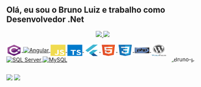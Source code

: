 ## Olá, eu sou o Bruno Luiz e trabalho como Desenvolvedor .Net
<div align="center">
  <a href="https://github.com/brunoluizdossantos">
  <img height="180em" src="https://github-readme-stats.vercel.app/api?username=brunoluizdossantos&show_icons=true&theme=dark&include_all_commits=true&count_private=true"/>
  <img height="180em" src="https://github-readme-stats.vercel.app/api/top-langs/?username=brunoluizdossantos&layout=compact&langs_count=7&theme=dark"/>
</div>

<div style="display: inline_block">
  <br>
  <img align="center" alt="Csharp" title="C#" height="30" width="40" src="https://raw.githubusercontent.com/devicons/devicon/master/icons/csharp/csharp-original.svg">
  <img align="center" alt="Angular" title="Angular" height="30" width="40" src="https://cdn.jsdelivr.net/gh/devicons/devicon/icons/angularjs/angularjs-plain.svg" />
  <img align="center" alt="Js" title="Javascript" height="30" width="40" src="https://raw.githubusercontent.com/devicons/devicon/master/icons/javascript/javascript-plain.svg">
  <img align="center" alt="Ts" title="Typescript" height="30" width="40" src="https://raw.githubusercontent.com/devicons/devicon/master/icons/typescript/typescript-plain.svg">
  <img align="center" alt="Flutter" title="Flutter" height="30" width="40" src="https://raw.githubusercontent.com/devicons/devicon/master/icons/flutter/flutter-original.svg">
  <img align="center" alt="HTML 5" title="HTML 5" height="30" width="40" src="https://raw.githubusercontent.com/devicons/devicon/master/icons/html5/html5-original.svg">
  <img align="center" alt="CSS 3" title="CSS 3" height="30" width="40" src="https://raw.githubusercontent.com/devicons/devicon/master/icons/css3/css3-original.svg">
  <img align="center" alt="PHP" title="PHP" height="30" width="40" src="https://raw.githubusercontent.com/devicons/devicon/master/icons/php/php-original.svg">
  <img align="center" alt="WordPress" title="WordPress" height="30" width="40" src="https://raw.githubusercontent.com/devicons/devicon/master/icons/wordpress/wordpress-original.svg">
  <img align="center" alt="SQL Server" title="SQL Server" height="30" width="40" src="https://cdn.jsdelivr.net/gh/devicons/devicon/icons/microsoftsqlserver/microsoftsqlserver-plain.svg">
  <img align="center" alt="MySQL" title="MySQL" height="30" width="40" src="https://cdn.jsdelivr.net/gh/devicons/devicon/icons/mysql/mysql-original.svg" />
  <img align="right" alt="Bruno-pic" height="120" style="border-radius:50px;" src="https://avatars.githubusercontent.com/u/43623062?width=676&height=676">
</div>
  
  ##
 
<div>
  <a href="https://www.linkedin.com/in/bruno-luiz-santos/" target="_blank"><img src="https://img.shields.io/badge/-LinkedIn-%230077B5?style=for-the-badge&logo=linkedin&logoColor=white" target="_blank"></a>
  <a href="mailto:brunoluizdossantos@gmail.com"><img src="https://img.shields.io/badge/-Gmail-%23333?style=for-the-badge&logo=gmail&logoColor=white" target="_blank"></a>
</div>
